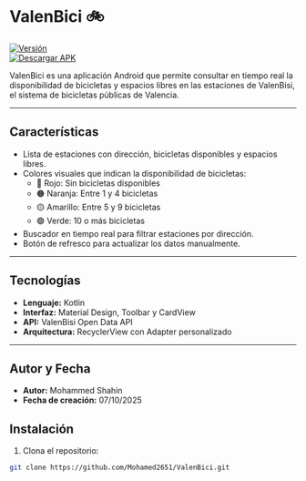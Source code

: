 # ValenBici 🚲

[![Versión](https://img.shields.io/badge/version-1.0-blue)](https://github.com/Mohamed2651/ValenBici/releases)  
[![Descargar APK](https://img.shields.io/badge/Descargar-APK-green?logo=android)](https://github.com/Mohamed2651/ValenBici/raw/main/apk/ValenBici.apk)

ValenBici es una aplicación Android que permite consultar en tiempo real la disponibilidad de bicicletas y espacios libres en las estaciones de ValenBisi, el sistema de bicicletas públicas de Valencia.

---

## Características

- Lista de estaciones con dirección, bicicletas disponibles y espacios libres.
- Colores visuales que indican la disponibilidad de bicicletas:
  - 🔴 Rojo: Sin bicicletas disponibles
  - 🟠 Naranja: Entre 1 y 4 bicicletas
  - 🟡 Amarillo: Entre 5 y 9 bicicletas
  - 🟢 Verde: 10 o más bicicletas
- Buscador en tiempo real para filtrar estaciones por dirección.
- Botón de refresco para actualizar los datos manualmente.

---

## Tecnologías

- **Lenguaje:** Kotlin  
- **Interfaz:** Material Design, Toolbar y CardView  
- **API:** ValenBisi Open Data API  
- **Arquitectura:** RecyclerView con Adapter personalizado  

---

## Autor y Fecha

- **Autor:** Mohammed Shahin  
- **Fecha de creación:** 07/10/2025

## Instalación

1. Clona el repositorio:  
```bash
git clone https://github.com/Mohamed2651/ValenBici.git
